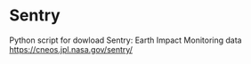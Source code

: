 # Sentry
Python script for dowload Sentry: Earth Impact Monitoring data https://cneos.jpl.nasa.gov/sentry/

